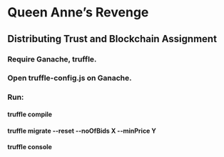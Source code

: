 # Queen Anne’s Revenge

## Distributing Trust and Blockchain Assignment

### Require Ganache, truffle. 

### Open truffle-config.js on Ganache. 

### Run: 
#### truffle compile 
#### truffle migrate --reset --noOfBids X --minPrice Y 
#### truffle console 
